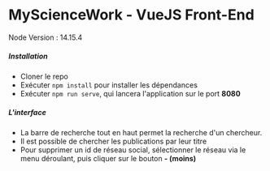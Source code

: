 # MyScienceWork - VueJS Front-End

Node Version : 14.15.4

##### Installation
* Cloner le repo
* Exécuter ```npm install``` pour installer les dépendances
* Exécuter ```npm run serve```, qui lancera l'application sur le port **8080**

##### L'interface

* La barre de recherche tout en haut permet la recherche d'un chercheur.
* Il est possible de chercher les publications par leur titre
* Pour supprimer un id de réseau social, sélectionner le réseau via le menu déroulant, puis cliquer sur le bouton **- (moins)**
